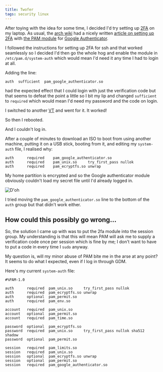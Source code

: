 ```yaml
---
title: Twofer
tags: security linux
---
```


After toying with the idea for some time, I decided I'd try setting up [2FA](https://en.wikipedia.org/wiki/Two-factor_authentication) on my laptop. As usual, the [arch wiki](https://wiki.archlinux.org/) had a nicely written [article on setting up 2FA](https://wiki.archlinux.org/index.php/Google_Authenticator) with [the PAM module](https://github.com/google/google-authenticator/tree/master/libpam) for [Google Authenticator](https://github.com/google/google-authenticator).

I followed the instructions for setting up 2FA for ssh and that worked seamlessly so I decided I'd then go the whole hog and enable the module in `/etc/pam.d/system-auth` which would mean I'd need it any time I had to login at all.

Adding the line:

```config 
auth  sufficient  pam_google_authenticator.so
```

had the expected effect that I could login with just the verification code but that seems to defeat the point a little so I bit my lip and changed `sufficient` to `required` which would mean I'd need my password and the code on login.

I switched to another [VT](https://en.wikipedia.org/wiki/Virtual_terminal) and went for it. It worked!

So then I rebooted.

And I couldn't log in.

After a couple of minutes to download an ISO to boot from using another machine, putting it on a USB stick, booting from it, and editing my `system-auth` file, I realised why:

```config 
auth      required    pam_google_authenticator.so
auth      required    pam_unix.so     try_first_pass nullok
auth      required    pam_ecryptfs.so unwrap
```

My home partition is encrypted and so the Google authenticator module obviously couldn't load my secret file until I'd already logged in.

![D'oh](https://static.offend.me.uk/media/images/facepalm.jpg)

I tried moving the `pam_google_authenticator.so` line to the bottom of the `auth` group but that didn't work either.

## How could this possibly go wrong...

So, the solution I came up with was to put the 2fa module into the session group. My understanding is that this will mean PAM will ask me to supply a verification code once per session which is fine by me; I don't want to have to put a code in every time I `sudo` anyway.

My question is, will my minor abuse of PAM bite me in the arse at any point? It seems to do what I expected, even if I log in through GDM.

Here's my current `system-auth` file:

```config 
#%PAM-1.0

auth      required  pam_unix.so     try_first_pass nullok
auth      required  pam_ecryptfs.so unwrap
auth      optional  pam_permit.so
auth      required  pam_env.so

account   required  pam_unix.so
account   optional  pam_permit.so
account   required  pam_time.so

password  optional  pam_ecryptfs.so
password  required  pam_unix.so     try_first_pass nullok sha512 shadow
password  optional  pam_permit.so

session   required  pam_limits.so
session   required  pam_unix.so
session   optional  pam_ecryptfs.so unwrap
session   optional  pam_permit.so
session   required  pam_google_authenticator.so
```
